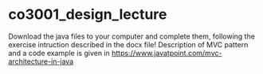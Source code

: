 # co3001_design_lecture
Download the java files to your computer and complete them, following the exercise intruction described in the docx file!
Description of MVC pattern and a code example is given in https://www.javatpoint.com/mvc-architecture-in-java
